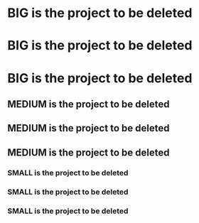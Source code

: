 

# BIG is the project to be deleted
# BIG is the project to be deleted
# BIG is the project to be deleted

## MEDIUM is the project to be deleted
## MEDIUM is the project to be deleted
## MEDIUM is the project to be deleted

### SMALL is the project to be deleted
### SMALL is the project to be deleted
### SMALL is the project to be deleted

